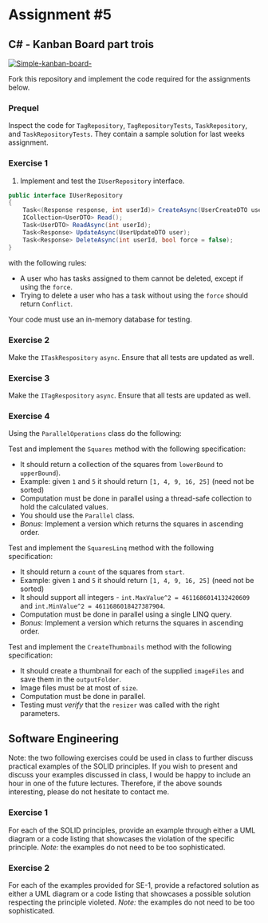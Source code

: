 # Assignment #5

## C&#35; - Kanban Board part trois

[![Simple-kanban-board-](https://upload.wikimedia.org/wikipedia/commons/thumb/d/d3/Simple-kanban-board-.jpg/512px-Simple-kanban-board-.jpg)](https://commons.wikimedia.org/wiki/File:Simple-kanban-board-.jpg "Jeff.lasovski [CC BY-SA 3.0 (https://creativecommons.org/licenses/by-sa/3.0)], via Wikimedia Commons")

Fork this repository and implement the code required for the assignments below.

### Prequel

Inspect the code for `TagRepository`, `TagRepositoryTests`, `TaskRepository`, and `TaskRepositoryTests`. They contain a sample solution for last weeks assignment.

### Exercise 1

1. Implement and test the `IUserRepository` interface.

```csharp
public interface IUserRepository
{
    Task<(Response response, int userId)> CreateAsync(UserCreateDTO user);
    ICollection<UserDTO> Read();
    Task<UserDTO> ReadAsync(int userId);
    Task<Response> UpdateAsync(UserUpdateDTO user);
    Task<Response> DeleteAsync(int userId, bool force = false);
}
```

with the following rules:

- A user who has tasks assigned to them cannot be deleted, except if using the `force`.
- Trying to delete a user who has a task without using the `force` should return `Conflict`.

Your code must use an in-memory database for testing.

### Exercise 2

Make the `ITaskRespository` `async`. Ensure that all tests are updated as well.

### Exercise 3

Make the `ITagRespository` `async`. Ensure that all tests are updated as well.

### Exercise 4

Using the `ParallelOperations` class do the following:

Test and implement the `Squares` method with the following specification:

- It should return a collection of the squares from `lowerBound` to `upperBound`).
- Example: given `1` and `5` it should return `[1, 4, 9, 16, 25]` (need not be sorted)
- Computation must be done in parallel using a thread-safe collection to hold the calculated values.
- You should use the `Parallel` class.
- *Bonus*: Implement a version which returns the squares in ascending order.

Test and implement the `SquaresLinq` method with the following specification:

- It should return a `count` of the squares from `start`.
- Example: given `1` and `5` it should return `[1, 4, 9, 16, 25]` (need not be sorted)
- It should support all integers - `int.MaxValue^2 = 4611686014132420609` and `int.MinValue^2 = 4611686018427387904`.
- Computation must be done in parallel using a single LINQ query.
- *Bonus*: Implement a version which returns the squares in ascending order.

Test and implement the `CreateThumbnails` method with the following specification:

- It should create a thumbnail for each of the supplied `imageFiles` and save them in the `outputFolder`.
- Image files must be at most of `size`.
- Computation must be done in parallel.
- Testing must *verify* that the `resizer` was called with the right parameters.


## Software Engineering

Note: the two following exercises could be used in class to further discuss practical examples of the SOLID principles.  If you wish to present and discuss your examples discussed in class, I would be happy to include an hour in one of the future lectures.  Therefore, if the above sounds interesting, please do not hesitate to contact me.

### Exercise 1

For each of the SOLID principles, provide an example through either a UML diagram or a code listing that showcases the violation of the specific principle.
_Note:_ the examples do not need to be too sophisticated.

### Exercise 2

For each of the examples provided for SE-1, provide a refactored solution as either a UML diagram or a code listing that showcases a possible solution respecting the principle violeted.
_Note:_ the examples do not need to be too sophisticated.
